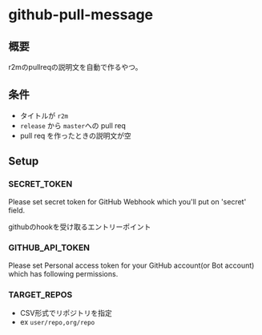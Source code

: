 # github-pull-message

## 概要
r2mのpullreqの説明文を自動で作るやつ。

## 条件
- タイトルが `r2m`
- `release` から `master`への pull req
- pull req を作ったときの説明文が空


## Setup

### SECRET_TOKEN

Please set secret token for GitHub Webhook which you'll put on 'secret' field.

githubのhookを受け取るエントリーポイント

### GITHUB_API_TOKEN

Please set Personal access token for your GitHub account(or Bot account) which has following permissions.

### TARGET_REPOS

- CSV形式でリポジトリを指定
- ex `user/repo,org/repo`
